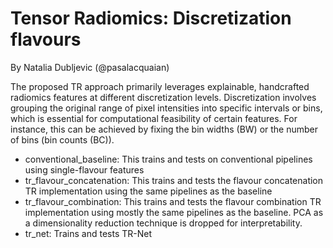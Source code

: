 # Tensor Radiomics:  Discretization flavours 
By Natalia Dubljevic (@pasalacquaian)

The proposed TR approach primarily leverages explainable, handcrafted radiomics features at different discretization levels. Discretization involves grouping the original range of pixel intensities into specific intervals or bins, which is essential for computational feasibility of certain features. For instance, this can be achieved by fixing the bin widths (BW) or the number of bins (bin counts (BC)).

* conventional_baseline: This trains and tests on conventional pipelines using single-flavour features
* tr_flavour_concatenation: This trains and tests the flavour concatenation TR implementation using the same pipelines as the baseline
* tr_flavour_combination: This trains and tests the flavour combination TR implementation using mostly the same pipelines as the baseline. PCA as a dimensionality reduction technique is dropped for interpretability.
* tr_net: Trains and tests TR-Net

